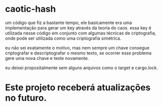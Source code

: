 # caotic-hash

um código que fiz a bastante tempo, ele basicamente era uma implementação para gerar um key através da teoria do caos.
essa key é utilizada nesse código em conjunto com algumas técnicas de criptografia, onde pode ser utilizada como uma criptografia simétrica.

eu não sei exatamente o motivo, mas nem sempre um chave consegue criptografar e descriptografar o mesmo texto, se ocorrer esse problema gere uma nova chave e teste novamente.

eu deixei propositalmente sem alguns arquivos como o target e cargo.lock.

# Este projeto receberá atualizações no futuro.

